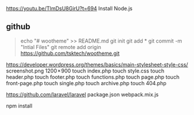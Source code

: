 https://youtu.be/TlmDsU8GirU?t=694
Install Node.js


## github
> echo "# wootheme" >> README.md
> git init
> git add *
> git commit -m "Intial Files"
> git remote add origin https://github.com/tsktech/wootheme.git


https://developer.wordpress.org/themes/basics/main-stylesheet-style-css/
screenshot.png 1200 × 900
touch index.php
touch style.css
touch header.php
touch footer.php
touch functions.php
touch page.php
touch front-page.php
touch single.php
touch archive.php
touch 404.php

https://github.com/laravel/laravel
package.json
webpack.mix.js

npm install




